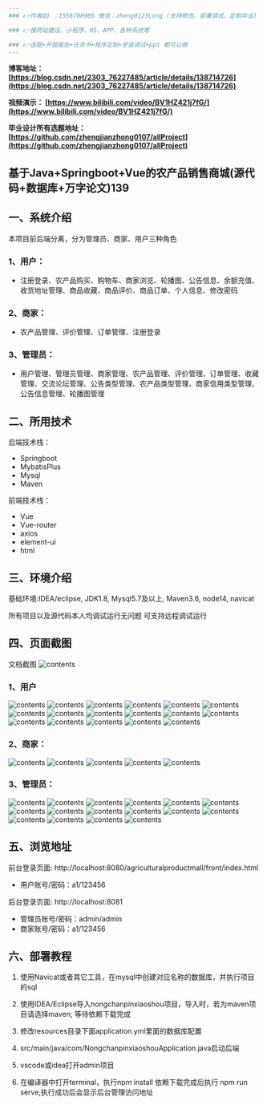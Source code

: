 ```yaml
---
### 👉作者QQ ：1556708905 微信：zheng0123Long (支持修改、部署调试、定制毕设)

### 👉接网站建设、小程序、H5、APP、各种系统等

### 👉选题+开题报告+任务书+程序定制+安装调试+ppt 都可以做
---
```


**博客地址：
[https://blog.csdn.net/2303_76227485/article/details/138714726](https://blog.csdn.net/2303_76227485/article/details/138714726)**

**视频演示：
[https://www.bilibili.com/video/BV1HZ421j7fG/](https://www.bilibili.com/video/BV1HZ421j7fG/)**

**毕业设计所有选题地址：
[https://github.com/zhengjianzhong0107/allProject](https://github.com/zhengjianzhong0107/allProject)**

## 基于Java+Springboot+Vue的农产品销售商城(源代码+数据库+万字论文)139

## 一、系统介绍
本项目前后端分离，分为管理员、商家、用户三种角色

### 1、用户：
- 注册登录、农产品购买、购物车、商家浏览、轮播图、公告信息、余额充值、收货地址管理、商品收藏、商品评价、商品订单、个人信息、修改密码
### 2、商家：
- 农产品管理、评价管理、订单管理、注册登录
### 3、管理员：
- 用户管理、管理员管理、商家管理、农产品管理、评价管理、订单管理、收藏管理、交流论坛管理、公告类型管理、农产品类型管理、商家信用类型管理、公告信息管理、轮播图管理
## 二、所用技术

后端技术栈：

- Springboot
- MybatisPlus
- Mysql
- Maven

前端技术栈：

- Vue 
- Vue-router 
- axios 
- element-ui
- html

## 三、环境介绍

基础环境:IDEA/eclipse, JDK1.8, Mysql5.7及以上, Maven3.6, node14, navicat

所有项目以及源代码本人均调试运行无问题 可支持远程调试运行

## 四、页面截图
文档截图
![contents](./picture/picture0.png)
### 1、用户
![contents](./picture/picture1.png)
![contents](./picture/picture2.png)
![contents](./picture/picture3.png)
![contents](./picture/picture4.png)
![contents](./picture/picture5.png)
![contents](./picture/picture6.png)
![contents](./picture/picture7.png)
![contents](./picture/picture8.png)
![contents](./picture/picture9.png)
![contents](./picture/picture10.png)
![contents](./picture/picture11.png)
![contents](./picture/picture12.png)
![contents](./picture/picture13.png)
![contents](./picture/picture14.png)
![contents](./picture/picture36.png)
![contents](./picture/picture37.png)
![contents](./picture/picture38.png)
### 2、商家：
![contents](./picture/picture15.png)
![contents](./picture/picture16.png)
![contents](./picture/picture17.png)
![contents](./picture/picture18.png)
![contents](./picture/picture19.png)
### 3、管理员：
![contents](./picture/picture20.png)
![contents](./picture/picture21.png)
![contents](./picture/picture22.png)
![contents](./picture/picture23.png)
![contents](./picture/picture24.png)
![contents](./picture/picture25.png)
![contents](./picture/picture26.png)
![contents](./picture/picture27.png)
![contents](./picture/picture28.png)
![contents](./picture/picture29.png)
![contents](./picture/picture30.png)
![contents](./picture/picture31.png)
![contents](./picture/picture32.png)
![contents](./picture/picture33.png)
![contents](./picture/picture34.png)
![contents](./picture/picture35.png)
## 五、浏览地址
前台登录页面: http://localhost:8080/agriculturalproductmall/front/index.html

- 用户账号/密码：a1/123456

后台登录页面: http://localhost:8081

- 管理员账号/密码：admin/admin
- 商家账号/密码：a1/123456
## 六、部署教程

1. 使用Navicat或者其它工具，在mysql中创建对应名称的数据库，并执行项目的sql

2. 使用IDEA/Eclipse导入nongchanpinxiaoshou项目，导入时，若为maven项目请选择maven; 等待依赖下载完成

3. 修改resources目录下面application.yml里面的数据库配置

4. src/main/java/com/NongchanpinxiaoshouApplication.java启动后端

5. vscode或idea打开admin项目

6. 在编译器中打开terminal，执行npm install 依赖下载完成后执行 npm run serve,执行成功后会显示后台管理访问地址

